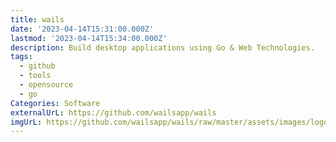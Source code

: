```yaml
---
title: wails
date: '2023-04-14T15:31:00.000Z'
lastmod: '2023-04-14T15:34:00.000Z'
description: Build desktop applications using Go & Web Technologies.
tags:
  - github
  - tools
  - opensource
  - go
Categories: Software
externalUrL: https://github.com/wailsapp/wails
imgUrL: https://github.com/wailsapp/wails/raw/master/assets/images/logo-universal.png
---
```

